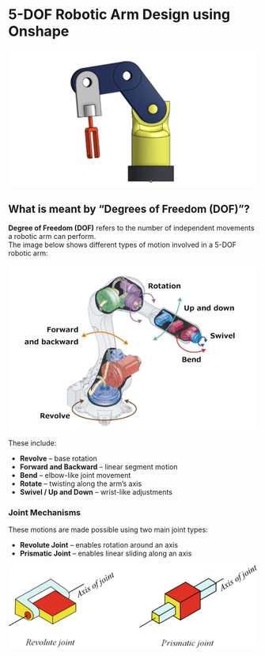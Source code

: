 # 5-DOF Robotic Arm Design using Onshape
![arm](arm.gif)

##  What is meant by “Degrees of Freedom (DOF)”?
**Degree of Freedom (DOF)** refers to the number of independent movements a robotic arm can perform.  
The image below shows different types of motion involved in a 5-DOF robotic arm:

![Degrees of Freedom](robot-interior.webp)

These include:
- **Revolve** – base rotation  
- **Forward and Backward** – linear segment motion  
- **Bend** – elbow-like joint movement  
- **Rotate** – twisting along the arm’s axis  
- **Swivel / Up and Down** – wrist-like adjustments


###  Joint Mechanisms
These motions are made possible using two main joint types:
- **Revolute Joint** – enables rotation around an axis  
- **Prismatic Joint** – enables linear sliding along an axis
  
![Joint Types](Joints.png)
